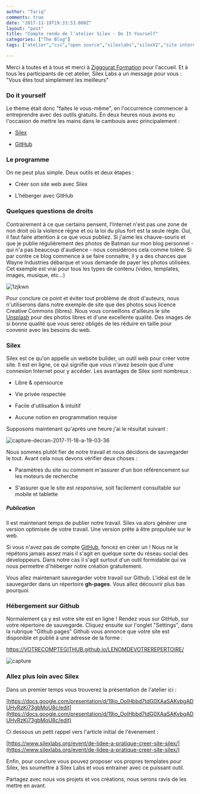 ```yaml
---
author: "Tariq"
comments: true
date: "2017-11-19T19:33:53.000Z"
layout: "post"
title: "Compte rendu de l’atelier Silex - Do It Yourself"
categories: ["The Blog"]
tags: ["atelier","css","open source","silexlabs","silexV2","site internet"]

---
```

Merci à toutes et à tous et merci à [Ziggourat Formation](https://www.ziggourat.com/) pour l'accueil. Et à tous les participants de cet atelier, Silex Labs a un message pour vous : "Vous êtes tout simplement les meilleurs"




### Do it yourself


Le thème était donc "faites le vous-même", en l'occurrence commencer à entreprendre avec des outils gratuits. En deux heures nous avons eu l'occasion de mettre les mains dans le cambouis avec principalement :




  * [Silex](http://www.silex.me/)


  * [GitHub](http://github.com)




### Le programme


On ne peut plus simple. Deux outils et deux étapes :




  * Créer son site web avec Silex


  * L'héberger avec GitHub




### Quelques questions de droits


Contrairement à ce que certains pensent, l'Internet n'est pas une zone de non droit où la violence règne et où la loi du plus fort est la seule règle.
Oui, il faut faire attention à ce que vous publiez. Si j'aime les chauve-souris et que je publie régulièrement des photos de Batman sur mon blog personnel - qui n'a pas beaucoup d'audience - nous considérons cela comme toléré. Si par contre ce blog commence à se faire connaitre, il y a des chances que Wayne Industries débarque et vous demande de payer les photos utilisées. Cet exemple est vrai pour tous les types de contenu (video, templates, images, musique, etc...)

![1zjkwn](https://www.silexlabs.org/wp-content/uploads/2017/11/1zjkwn.jpg)

Pour conclure ce point et éviter tout problème de droit d'auteurs, nous n'utiliserons dans notre exemple de site que des photos sous licence Creative Commons (libres). Nous vous conseillons d'ailleurs le site [Unsplash](https://unsplash.com/) pour des photos libres et d'une excellente qualité. Des images de si bonne qualité que vous serez obligés de les réduire en taille pour convenir avec les besoins du web.


### Silex


Silex est ce qu'on appelle un website builder, un outil web pour créer votre site. Il est en ligne, ce qui signifie que vous n'avez besoin que d'une connexion Internet pour y accéder. Les avantages de Silex sont nombreux :




  * Libre & opensource


  * Vie privée respectée


  * Facile d'utilisation & intuitif


  * Aucune notion en programmation requise


Supposons maintenant qu'après une heure j'ai le résultat suivant :

![capture-decran-2017-11-18-a-19-03-36](https://www.silexlabs.org/wp-content/uploads/2017/11/Capture-d’écran-2017-11-18-à-19.03.36-687x279.png)

Nous sommes plutôt fier de notre travail et nous décidons de sauvegarder le tout. Avant cela nous devons vérifier deux choses :




  * Paramètres du site ou comment m'assurer d'un bon référencement sur les moteurs de recherche


  * S'assurer que le site est _responsive,_ soit facilement consultable sur mobile et tablette




##### Publication


Il est maintenant temps de publier notre travail. Silex va alors générer une version optimisée de votre travail. Une version prête à être propulsée sur le web.

Si vous n'avez pas de compte [GitHub,](http://www.github.com) foncez en créer un ! Nous ne le répétons jamais assez mais il s'agit en quelque sorte du réseau social des développeurs. Dans notre cas il s'agit surtout d'un outil formidable qui va nous permettre d'héberger notre création gratuitement.

Vous allez maintenant sauvegarder votre travail sur Github. L'idéal est de le sauvegarder dans un répertoire **gh-pages**. Vous allez découvrir plus bas pourquoi.


### Hébergement sur Github


Normalement ça y est votre site est en ligne ! Rendez vous sur GitHub, sur votre répertoire de sauvegarde. Cliquez ensuite sur l'onglet "Settings", dans la rubrique "Github pages" Github vous annonce que votre site est disponible et publié à une adresse de la forme :

https://VOTRECOMPTEGITHUB.github.io/LENOMDEVOTREREPERTOIRE/

![capture](https://www.silexlabs.org/wp-content/uploads/2017/11/capture.gif)


### Allez plus loin avec Silex


Dans un premier temps vous trouverez la présentation de l'atelier ici :

[https://docs.google.com/presentation/d/19io_OolHbbd7tdG0XAaSAKvbgADUHvRzKj73gbMoU8c/edit](https://docs.google.com/presentation/d/19io_OolHbbd7tdG0XAaSAKvbgADUHvRzKj73gbMoU8c/edit)

Ci dessous un petit rappel vers l'article initial de l'évenement :

[https://www.silexlabs.org/event/de-lidee-a-pratique-creer-site-silex/](https://www.silexlabs.org/event/de-lidee-a-pratique-creer-site-silex/)

Enfin, pour conclure vous pouvez proposer vos propres templates pour Silex, les soumettre à Silex Labs et vous entrainer avec ce puissant outil.

Partagez avec nous vos projets et vos créations, nous serons ravis de les mettre en avant.


